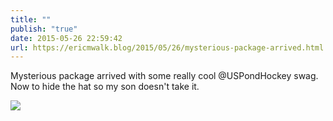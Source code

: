 ```yaml
---
title: ""
publish: "true"
date: 2015-05-26 22:59:42
url: https://ericmwalk.blog/2015/05/26/mysterious-package-arrived.html
---
```


Mysterious package arrived with some really cool @USPondHockey swag. Now to hide the hat so my son doesn't take it.

![](https://ericmwalk.blog/uploads/2022/004bc7d251.jpg)